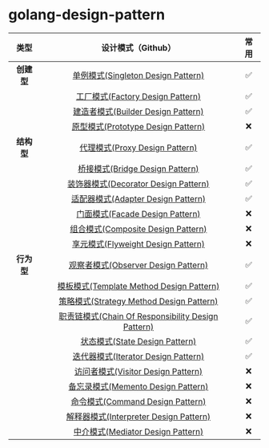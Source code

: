 # golang-design-pattern

|  **类型**  |                                                   **设计模式（Github）**                                                   | **常用** |
| :--------: |:--------------------------------------------------------------------------------------------------------------------:| :------: |
| **创建型** |                                      [单例模式(Singleton Design Pattern)](https://)                                      |    ✅     |
|            |                                       [工厂模式(Factory Design Pattern)](https://)                                       |    ✅     |
|            |                                      [建造者模式(Builder Design Pattern)](https://)                                       |    ✅     |
|            |                                      [原型模式(Prototype Design Pattern)](https://)                                      |    ❌     |
| **结构型** |                                        [代理模式(Proxy Design Pattern)](https://)                                        |    ✅     |
|            |                                       [桥接模式(Bridge Design Pattern)](https://)                                        |    ✅     |
|            |                                     [装饰器模式(Decorator Design Pattern)](https://)                                      |    ✅     |
|            |                                      [适配器模式(Adapter Design Pattern)](https://)                                       |    ✅     |
|            |                                       [门面模式(Facade Design Pattern)](https://)                                        |    ❌     |
|            |                                      [组合模式(Composite Design Pattern)](https://)                                      |    ❌     |
|            |                                      [享元模式(Flyweight Design Pattern)](https://)                                      |    ❌     |
| **行为型** |                                      [观察者模式(Observer Design Pattern)](https://)                                      |    ✅     |
|            |                                   [模板模式(Template Method Design Pattern)](https://)                                   |    ✅     |
|            |    [策略模式(Strategy Method Design Pattern)](https://)    |    ✅     |
|            | [职责链模式(Chain Of Responsibility Design Pattern)](https://) |    ✅     |
|            |          [状态模式(State Design Pattern)](https://)           |    ✅     |
|            |       [迭代器模式(Iterator Design Pattern)](https://)       |    ✅     |
|            |  [访问者模式(Visitor Design Pattern)](https://)   |    ❌     |
|            |        [备忘录模式(Memento Design Pattern)](https://)        |    ❌     |
|            |        [命令模式(Command Design Pattern)](https://)         |    ❌     |
|            |    [解释器模式(Interpreter Design Pattern)](https://)    |    ❌     |
|            |       [中介模式(Mediator Design Pattern)](https://)        |    ❌     |